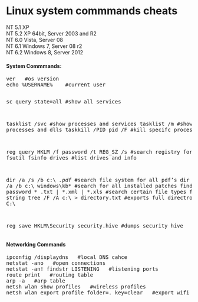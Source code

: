 Linux system commmands cheats
=============================

NT 5.1 XP<br>
NT 5.2 XP 64bit, Server 2003 and R2<br>
NT 6.0 Vista, Server 08<br>
NT 6.1 Windows 7, Server 08 r2<br>
NT 6.2 Windows 8, Server 2012<br>

<h4>System Commmands:</h4>
<pre>
ver   #os version
echo %USERNAME%    #current user

sc query state=all   #show all services

tasklist /svc   #show processes and services
tasklist /m    #show processes and dlls
taskkill /PID pid /F   #kill specifc process

reg query HKLM /f password /t REG_SZ /s  #search registry for pwd
fsutil fsinfo drives   #list drives and info

dir /a /s /b c:\ *.pdf*   #search file system for all pdf’s
dir /a /b c:\ windows\kb*   #search for all installed patches
findstr /si password * .txt | *.xml | *.xls   #search certain file types for password string
tree /F /A c:\ > directory.txt   #exports full directroy tree of C:\

reg save HKLM\Security security.hive   #dumps security hive
</pre>

<h4>Networking Commands</h4>
<pre>
ipconfig /displaydns   #local DNS cahce
netstat -ano   #open connections
netstat -an! findstr LISTENING   #listening ports
route print   #routing table
arp -a   #arp table
netsh wlan show profiles   #wireless profiles
netsh wlan export profile folder=. key=clear   #export wifi pwd
</pre>












